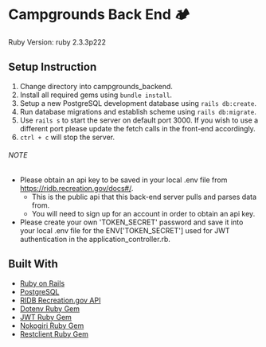 # Campgrounds Back End 🏕
 Ruby Version: ruby 2.3.3p222

## Setup Instruction

1. Change directory into campgrounds_backend.
2. Install all required gems using `bundle install`.
3. Setup a new PostgreSQL development database using `rails db:create`.
4. Run database migrations and establish scheme using `rails db:migrate`.
5. Use `rails s` to start the server on default port 3000. If you wish to use a different port please update the fetch calls in the front-end accordingly.
6. `ctrl + c` will stop the server.

###### NOTE
* Please obtain an api key to be saved in your local .env file from https://ridb.recreation.gov/docs#/.
  - This is the public api that this back-end server pulls and parses data from.
  - You will need to sign up for an account in order to obtain an api key.
* Please create your own 'TOKEN_SECRET' password and save it into your local .env file for the ENV['TOKEN_SECRET'] used for JWT authentication in the application_controller.rb.


## Built With
* [Ruby on Rails](https://rubyonrails.org/)
* [PostgreSQL](https://www.postgresql.org/docs/)
* [RIDB Recreation.gov API](https://ridb.recreation.gov/docs#/)
* [Dotenv Ruby Gem](https://github.com/bkeepers/dotenv)
* [JWT Ruby Gem](https://github.com/jwt/ruby-jwt)
* [Nokogiri Ruby Gem](https://github.com/sparklemotion/nokogiri)
* [Restclient Ruby Gem](https://github.com/rest-client/rest-client)
